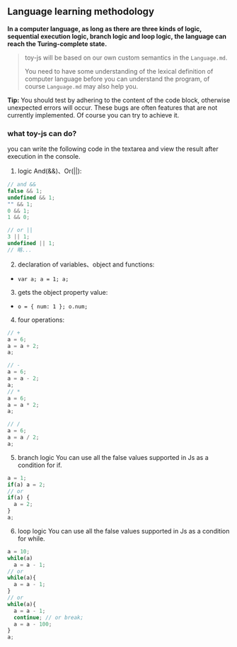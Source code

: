 ## Language learning methodology
**In a computer language, as long as there are three kinds of logic,
sequential execution logic, branch logic and loop logic,
the language can reach the Turing-complete state.**

> toy-js will be based on our own custom semantics in the `Language.md`.
>
> You need to have some understanding of the lexical definition of computer language before you can
> understand the program, of course `Language.md` may also help you.

**Tip:** You should test by adhering to the content of the code block, otherwise unexpected errors will occur.
These bugs are often features that are not currently implemented.
Of course you can try to achieve it.

### what toy-js can do?

you can write the following code in the textarea 
and view the result after execution in the console.


1. logic And(&&)、Or(||):

```js
// and &&
false && 1;
undefined && 1;
"" && 1;
0 && 1;
1 && 0; 

// or ||
3 || 1;
undefined || 1;
// 略...
```

2. declaration of variables、object and functions:

- `var a; a = 1; a;`

3. gets the object property value:

- `o = { num: 1 }; o.num;`

4. four operations:

```js
// +
a = 6;
a = a + 2;
a;

// -
a = 6;
a = a - 2;
a;
// *
a = 6;
a = a * 2;
a;

// /
a = 6;
a = a / 2;
a;
```

5. branch logic
You can use all the false values supported in Js as a condition for if.

```js
a = 1;
if(a) a = 2;
// or
if(a) {
  a = 2;
}
a;
```
6. loop logic
You can use all the false values supported in Js as a condition for while.

```js
a = 10;
while(a)
  a = a - 1;
// or
while(a){
  a = a - 1;
}
// or
while(a){
  a = a - 1;
  continue; // or break;
  a = a - 100;
}
a;
```

